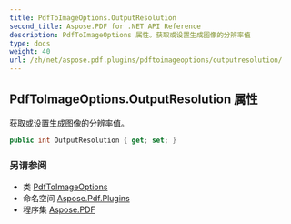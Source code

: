 ```yaml
---
title: PdfToImageOptions.OutputResolution
second_title: Aspose.PDF for .NET API Reference
description: PdfToImageOptions 属性。获取或设置生成图像的分辨率值
type: docs
weight: 40
url: /zh/net/aspose.pdf.plugins/pdftoimageoptions/outputresolution/
---
```

## PdfToImageOptions.OutputResolution 属性

获取或设置生成图像的分辨率值。

```csharp
public int OutputResolution { get; set; }
```

### 另请参阅

* 类 [PdfToImageOptions](../)
* 命名空间 [Aspose.Pdf.Plugins](../../../aspose.pdf.plugins/)
* 程序集 [Aspose.PDF](../../../)